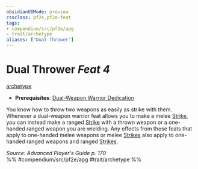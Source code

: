 ```yaml
---
obsidianUIMode: preview
cssclass: pf2e,pf2e-feat
tags:
- compendium/src/pf2e/apg
- trait/archetype
aliases: ["Dual Thrower"]
---
```

# Dual Thrower  *Feat 4*  
[archetype](rules/traits/archetype.md "Archetype Feat Trait")  

- **Prerequisites**: [Dual-Weapon Warrior Dedication](compendium/feats/dual-weapon-warrior-dedication-apg.md)

You know how to throw two weapons as easily as strike with them. Whenever a dual-weapon warrior feat allows you to make a melee [Strike](rules/actions/strike.md), you can instead make a ranged [Strike](rules/actions/strike.md) with a thrown weapon or a one-handed ranged weapon you are wielding. Any effects from these feats that apply to one-handed melee weapons or melee [Strikes](rules/actions/strike.md) also apply to one-handed ranged weapons and ranged [Strikes](rules/actions/strike.md).

*Source: Advanced Player's Guide p. 170*  
%% #compendium/src/pf2e/apg #trait/archetype %%
